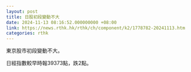 ```yaml
---
layout: post
title: 日股初段變動不大
date: 2024-11-13 08:16:52.000000000 +08:00
link: https://news.rthk.hk/rthk/ch/component/k2/1778782-20241113.htm
categories: rthk
---
```


東京股市初段變動不大。

日經指數較早時報39373點，跌2點。
